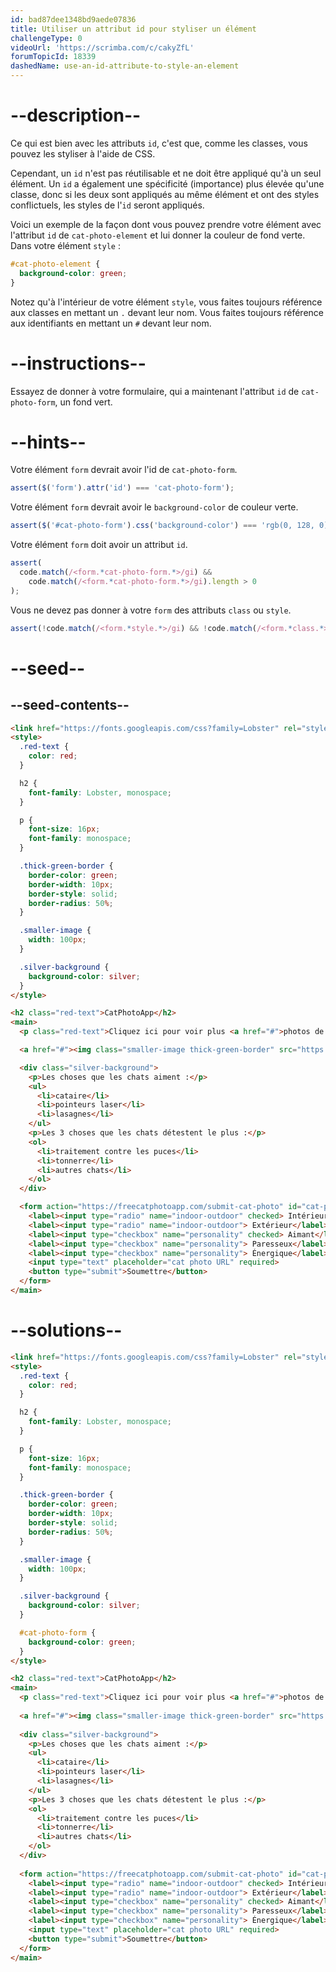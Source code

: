 ```yaml
---
id: bad87dee1348bd9aede07836
title: Utiliser un attribut id pour styliser un élément
challengeType: 0
videoUrl: 'https://scrimba.com/c/cakyZfL'
forumTopicId: 18339
dashedName: use-an-id-attribute-to-style-an-element
---
```


# --description--

Ce qui est bien avec les attributs `id`, c'est que, comme les classes, vous pouvez les styliser à l'aide de CSS.

Cependant, un `id` n'est pas réutilisable et ne doit être appliqué qu'à un seul élément. Un `id` a également une spécificité (importance) plus élevée qu'une classe, donc si les deux sont appliqués au même élément et ont des styles conflictuels, les styles de l'`id` seront appliqués.

Voici un exemple de la façon dont vous pouvez prendre votre élément avec l'attribut `id` de `cat-photo-element` et lui donner la couleur de fond verte. Dans votre élément `style` :

```css
#cat-photo-element {
  background-color: green;
}
```

Notez qu'à l'intérieur de votre élément `style`, vous faites toujours référence aux classes en mettant un `.` devant leur nom. Vous faites toujours référence aux identifiants en mettant un `#` devant leur nom.

# --instructions--

Essayez de donner à votre formulaire, qui a maintenant l'attribut `id` de `cat-photo-form`, un fond vert.

# --hints--

Votre élément `form` devrait avoir l'id de `cat-photo-form`.

```js
assert($('form').attr('id') === 'cat-photo-form');
```

Votre élément `form` devrait avoir le `background-color` de couleur verte.

```js
assert($('#cat-photo-form').css('background-color') === 'rgb(0, 128, 0)');
```

Votre élément `form` doit avoir un attribut `id`.

```js
assert(
  code.match(/<form.*cat-photo-form.*>/gi) &&
    code.match(/<form.*cat-photo-form.*>/gi).length > 0
);
```

Vous ne devez pas donner à votre `form` des attributs `class` ou `style`.

```js
assert(!code.match(/<form.*style.*>/gi) && !code.match(/<form.*class.*>/gi));
```

# --seed--

## --seed-contents--

```html
<link href="https://fonts.googleapis.com/css?family=Lobster" rel="stylesheet" type="text/css">
<style>
  .red-text {
    color: red;
  }

  h2 {
    font-family: Lobster, monospace;
  }

  p {
    font-size: 16px;
    font-family: monospace;
  }

  .thick-green-border {
    border-color: green;
    border-width: 10px;
    border-style: solid;
    border-radius: 50%;
  }

  .smaller-image {
    width: 100px;
  }

  .silver-background {
    background-color: silver;
  }
</style>

<h2 class="red-text">CatPhotoApp</h2>
<main>
  <p class="red-text">Cliquez ici pour voir plus <a href="#">photos de chats</a>.</p>

  <a href="#"><img class="smaller-image thick-green-border" src="https://online.kadea.resources.fra1.cdn.digitaloceanspaces.com/challenges-resources/relaxing-cat.jpg" alt="Un joli chat orange couché sur le dos."></a>

  <div class="silver-background">
    <p>Les choses que les chats aiment :</p>
    <ul>
      <li>cataire</li>
      <li>pointeurs laser</li>
      <li>lasagnes</li>
    </ul>
    <p>Les 3 choses que les chats détestent le plus :</p>
    <ol>
      <li>traitement contre les puces</li>
      <li>tonnerre</li>
      <li>autres chats</li>
    </ol>
  </div>

  <form action="https://freecatphotoapp.com/submit-cat-photo" id="cat-photo-form">
    <label><input type="radio" name="indoor-outdoor" checked> Intérieur</label>
    <label><input type="radio" name="indoor-outdoor"> Extérieur</label><br>
    <label><input type="checkbox" name="personality" checked> Aimant</label>
    <label><input type="checkbox" name="personality"> Paresseux</label>
    <label><input type="checkbox" name="personality"> Énergique</label><br>
    <input type="text" placeholder="cat photo URL" required>
    <button type="submit">Soumettre</button>
  </form>
</main>
```

# --solutions--

```html
<link href="https://fonts.googleapis.com/css?family=Lobster" rel="stylesheet" type="text/css">
<style>
  .red-text {
    color: red;
  }

  h2 {
    font-family: Lobster, monospace;
  }

  p {
    font-size: 16px;
    font-family: monospace;
  }

  .thick-green-border {
    border-color: green;
    border-width: 10px;
    border-style: solid;
    border-radius: 50%;
  }

  .smaller-image {
    width: 100px;
  }

  .silver-background {
    background-color: silver;
  }

  #cat-photo-form {
    background-color: green;
  }
</style>

<h2 class="red-text">CatPhotoApp</h2>
<main>
  <p class="red-text">Cliquez ici pour voir plus <a href="#">photos de chats</a>.</p>
  
  <a href="#"><img class="smaller-image thick-green-border" src="https://online.kadea.resources.fra1.cdn.digitaloceanspaces.com/challenges-resources/relaxing-cat.jpg" alt="Un joli chat orange couché sur le dos."></a>
  
  <div class="silver-background">
    <p>Les choses que les chats aiment :</p>
    <ul>
      <li>cataire</li>
      <li>pointeurs laser</li>
      <li>lasagnes</li>
    </ul>
    <p>Les 3 choses que les chats détestent le plus :</p>
    <ol>
      <li>traitement contre les puces</li>
      <li>tonnerre</li>
      <li>autres chats</li>
    </ol>
  </div>
  
  <form action="https://freecatphotoapp.com/submit-cat-photo" id="cat-photo-form">
    <label><input type="radio" name="indoor-outdoor" checked> Intérieur</label>
    <label><input type="radio" name="indoor-outdoor"> Extérieur</label><br>
    <label><input type="checkbox" name="personality" checked> Aimant</label>
    <label><input type="checkbox" name="personality"> Paresseux</label>
    <label><input type="checkbox" name="personality"> Énergique</label><br>
    <input type="text" placeholder="cat photo URL" required>
    <button type="submit">Soumettre</button>
  </form>
</main>
```
